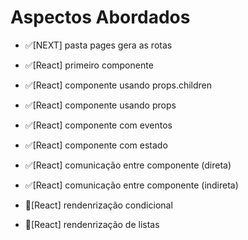 # Aspectos Abordados

- ✅[NEXT] pasta pages gera as rotas
- ✅[React] primeiro componente
- ✅[React] componente usando props.children
- ✅[React] componente usando props
- ✅[React] componente com eventos

- ✅[React] componente com estado
- ✅[React] comunicação entre componente (direta)
- ✅[React] comunicação entre componente (indireta)

- 🔴[React] rendenrização condicional
- 🔴[React] rendenrização de listas